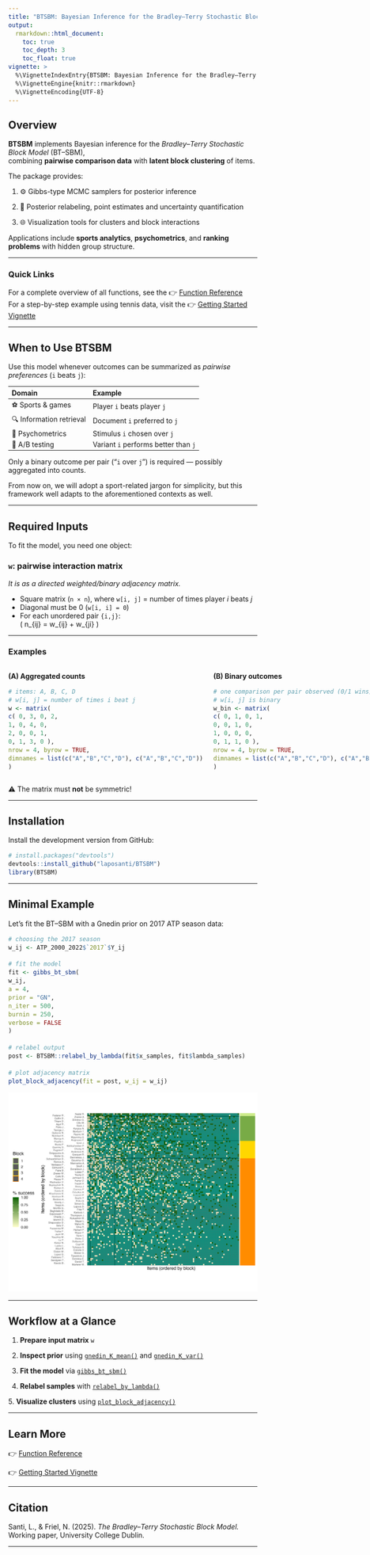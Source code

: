 ```yaml
---
title: "BTSBM: Bayesian Inference for the Bradley–Terry Stochastic Block Model"
output:
  rmarkdown::html_document:
    toc: true
    toc_depth: 3
    toc_float: true 
vignette: >
  %\VignetteIndexEntry{BTSBM: Bayesian Inference for the Bradley–Terry Stochastic Block Model}
  %\VignetteEngine{knitr::rmarkdown}
  %\VignetteEncoding{UTF-8}
---
```



## Overview

**BTSBM** implements Bayesian inference for the *Bradley–Terry Stochastic Block Model* (BT–SBM),  
combining **pairwise comparison data** with **latent block clustering** of items.

The package provides:

1. ⚙️ Gibbs-type MCMC samplers for posterior inference

2. 🎯 Posterior relabeling, point estimates and uncertainty quantification

3. 🌐 Visualization tools for clusters and block interactions

Applications include **sports analytics**, **psychometrics**, and **ranking problems** with hidden group structure.

---

### Quick Links

For a complete overview of all functions, see the 👉 [Function Reference](https://laposanti.github.io/BTSBM/reference/index.html)  
For a step-by-step example using tennis data, visit the 👉 [Getting Started Vignette](https://laposanti.github.io/BTSBM/articles/getting-started.html)

---

## When to Use BTSBM

Use this model whenever outcomes can be summarized as *pairwise preferences* (`i` beats `j`):

| Domain | Example |
|:--|:--|
| ⚽ Sports & games | Player `i` beats player `j` |
| 🔍 Information retrieval | Document `i` preferred to `j` |
| 🧠 Psychometrics | Stimulus `i` chosen over `j` |
| 🧪 A/B testing | Variant `i` performs better than `j` |

Only a binary outcome per pair (“`i` over `j`”) is required — possibly aggregated into counts.

From now on, we will adopt a sport-related jargon for simplicity, but this framework well adapts to the aforementioned contexts as well.

---

## Required Inputs

To fit the model, you need one object:

### `w`: pairwise interaction matrix

*It is as a directed weighted/binary adjacency matrix.*

- Square matrix (`n × n`), where `w[i, j]` = number of times player *i* beats *j*  
- Diagonal must be 0 (`w[i, i] = 0`)  
- For each unordered pair `{i,j}`:  
\( n_{ij} = w_{ij} + w_{ji} \)


---


### Examples

<div style="display: flex; gap: 1.5em;">

<div style="flex: 1;">

**(A) Aggregated counts**

```r
# items: A, B, C, D
# w[i, j] = number of times i beat j
w <- matrix(
c( 0, 3, 0, 2,
1, 0, 4, 0,
2, 0, 0, 1,
0, 1, 3, 0 ),
nrow = 4, byrow = TRUE,
dimnames = list(c("A","B","C","D"), c("A","B","C","D"))
)
````

</div>

<div style="flex: 1;">

**(B) Binary outcomes**

```r
# one comparison per pair observed (0/1 wins)
# w[i, j] is binary
w_bin <- matrix(
c( 0, 1, 0, 1,
0, 0, 1, 0,
1, 0, 0, 0,
0, 1, 1, 0 ),
nrow = 4, byrow = TRUE,
dimnames = list(c("A","B","C","D"), c("A","B","C","D"))
)
```

</div>
</div>

⚠️ The matrix must **not** be symmetric!

---

## Installation

Install the development version from GitHub:

```r
# install.packages("devtools")
devtools::install_github("laposanti/BTSBM")
library(BTSBM)
```

---

## Minimal Example

Let’s fit the BT–SBM with a Gnedin prior on 2017 ATP season data:

```r
# choosing the 2017 season
w_ij <- ATP_2000_2022$`2017`$Y_ij

# fit the model
fit <- gibbs_bt_sbm(
w_ij,
a = 4,
prior = "GN",
n_iter = 500,
burnin = 250,
verbose = FALSE
)

# relabel output
post <- BTSBM::relabel_by_lambda(fit$x_samples, fit$lambda_samples)

# plot adjacency matrix
plot_block_adjacency(fit = post, w_ij = w_ij)
```



![Reordered Adjacency matrix](man/figures/geom_adjacency_fixed.png)


---

## Workflow at a Glance

1. **Prepare input matrix** `w`

2. **Inspect prior** using [`gnedin_K_mean()`](https://laposanti.github.io/BTSBM/reference/gnedin_K_mean.html) and [`gnedin_K_var()`](https://laposanti.github.io/BTSBM/reference/gnedin_K_var.html)

3. **Fit the model** via [`gibbs_bt_sbm()`](https://laposanti.github.io/BTSBM/reference/gibbs_bt_sbm.html)

4. **Relabel samples** with [`relabel_by_lambda()`](https://laposanti.github.io/BTSBM/reference/relabel_by_lambda.html)

5.️ **Visualize clusters** using [`plot_block_adjacency()`](https://laposanti.github.io/BTSBM/reference/plot_block_adjacency.html)

---

## Learn More

👉 [Function Reference](https://laposanti.github.io/BTSBM/reference/index.html)

👉 [Getting Started Vignette](https://laposanti.github.io/BTSBM/articles/getting-started.html)

---

## Citation

Santi, L., & Friel, N. (2025). *The Bradley–Terry Stochastic Block Model.*
Working paper, University College Dublin.

---


